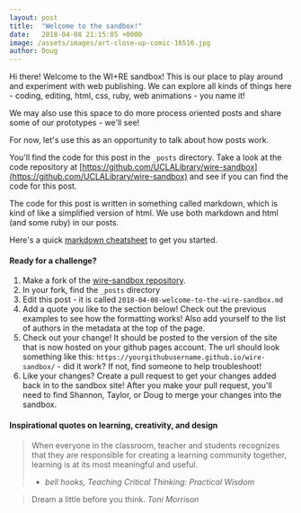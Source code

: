 ```yaml
---
layout: post
title:  "Welcome to the sandbox!"
date:   2018-04-08 21:15:05 +0000
image: /assets/images/art-close-up-comic-16516.jpg
author: Doug
---
```

Hi there! Welcome to the WI+RE sandbox! This is our place to play around and experiment with web publishing. We can explore all kinds of things here - coding, editing, html, css, ruby, web animations - you name it!

We may also use this space to do more process oriented posts and share some of our prototypes - we'll see!

For now, let's use this as an opportunity to talk about how posts work.

You'll find the code for this post in the `_posts` directory. Take a look at the code repository at [https://github.com/UCLALibrary/wire-sandbox](https://github.com/UCLALibrary/wire-sandbox) and see if you can find the code for this post.

The code for this post is written in something called markdown, which is kind of like a simplified version of html. We use both markdown and html (and some ruby) in our posts.

Here's a quick [markdown cheatsheet](https://github.com/adam-p/markdown-here/wiki/Markdown-Cheatsheet) to get you started.

#### Ready for a challenge?

1. Make a fork of the [wire-sandbox repository](https://github.com/UCLALibrary/wire-sandbox).
2. In your fork, find the `_posts` directory
3. Edit this post - it is called `2018-04-08-welcome-to-the-wire-sandbox.md`
4. Add a quote you like to the section below! Check out the previous examples to see how the formatting works! Also add yourself to the list of authors in the metadata at the top of the page.
5. Check out your change! It should be posted to the version of the site that is now hosted on your github pages account. The url should look something like this: `https://yourgithubusername.github.io/wire-sandbox/` - did it work? If not, find someone to help troubleshoot!
6. Like your changes? Create a pull request to get your changes added back in to the sandbox site! After you make your pull request, you'll need to find Shannon, Taylor, or Doug to merge your changes into the sandbox.

#### Inspirational quotes on learning, creativity, and design

> When everyone in the classroom, teacher and students recognizes that they are responsible for creating a learning community together, learning is at its most meaningful and useful.
> - <cite>bell hooks, Teaching Critical Thinking: Practical Wisdom</cite>

>Dream a little before you think. 
> _Toni Morrison_
